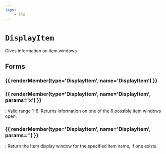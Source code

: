 ```yaml
---
tags:
    - tlo
---
```

# `DisplayItem`

<!--tlo-desc-start-->
Gives information on item windows
<!--tlo-desc-end-->
## Forms
<!--tlo-forms-start-->
### {{ renderMember(type='DisplayItem', name='DisplayItem') }}

### {{ renderMember(type='DisplayItem', name='DisplayItem', params='x') }}
:   Valid range 1-6. Returns information on one of the 6 possible item windows open.

### {{ renderMember(type='DisplayItem', name='DisplayItem', params='<itemname>') }}
:   Return the Item display window for the specified item name, if one exists.
<!--tlo-forms-end-->

<!--tlo-linkrefs-start-->
[DisplayItem]: datatype-displayitem.md
<!--tlo-linkrefs-end-->
